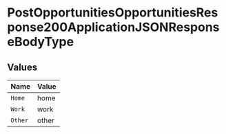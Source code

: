 # PostOpportunitiesOpportunitiesResponse200ApplicationJSONResponseBodyType


## Values

| Name    | Value   |
| ------- | ------- |
| `Home`  | home    |
| `Work`  | work    |
| `Other` | other   |